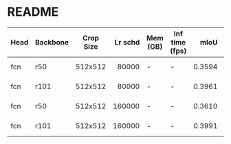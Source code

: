 # README
| Head | Backbone | Crop Size | Lr schd | Mem (GB) | Inf time (fps) |  mIoU  | mIoU(multi scale) |                                                                                                                                                                         download                                                                                                                                                                         |
|------|----------|-----------|--------:|----------|----------------|-------:|-------------------|----------------------------------------------------------------------------------------------------------------------------------------------------------------------------------------------------------------------------------------------------------------------------------------------------------------------------------------------------------|
| fcn  | r50      | 512x512   |   80000 | -        | -              | 0.3594 | -                 | [model](https://open-mmlab.s3.ap-northeast-2.amazonaws.com/mmsegmentation/models/fcnnet/fcn_r50_512x512_80ki_ade/fcn_r50_512x512_80ki_ade_20200614_144016-41d3482c.pth) &#124; [log](https://open-mmlab.s3.ap-northeast-2.amazonaws.com/mmsegmentation/models/fcnnet/fcn_r50_512x512_80ki_ade/fcn_r50_512x512_80ki_ade-20200614_144016.log.json)         |
| fcn  | r101     | 512x512   |   80000 | -        | -              | 0.3961 | -                 | [model](https://open-mmlab.s3.ap-northeast-2.amazonaws.com/mmsegmentation/models/fcnnet/fcn_r101_512x512_80ki_ade/fcn_r101_512x512_80ki_ade_20200615_014143-06e5f060.pth) &#124; [log](https://open-mmlab.s3.ap-northeast-2.amazonaws.com/mmsegmentation/models/fcnnet/fcn_r101_512x512_80ki_ade/fcn_r101_512x512_80ki_ade-20200615_014143.log.json)     |
| fcn  | r50      | 512x512   |  160000 | -        | -              | 0.3610 | -                 | [model](https://open-mmlab.s3.ap-northeast-2.amazonaws.com/mmsegmentation/models/fcnnet/fcn_r50_512x512_160ki_ade/fcn_r50_512x512_160ki_ade_20200615_100713-0cf06c11.pth) &#124; [log](https://open-mmlab.s3.ap-northeast-2.amazonaws.com/mmsegmentation/models/fcnnet/fcn_r50_512x512_160ki_ade/fcn_r50_512x512_160ki_ade-20200615_100713.log.json)     |
| fcn  | r101     | 512x512   |  160000 | -        | -              | 0.3991 | -                 | [model](https://open-mmlab.s3.ap-northeast-2.amazonaws.com/mmsegmentation/models/fcnnet/fcn_r101_512x512_160ki_ade/fcn_r101_512x512_160ki_ade_20200615_105816-2fc03ec5.pth) &#124; [log](https://open-mmlab.s3.ap-northeast-2.amazonaws.com/mmsegmentation/models/fcnnet/fcn_r101_512x512_160ki_ade/fcn_r101_512x512_160ki_ade-20200615_105816.log.json) |
